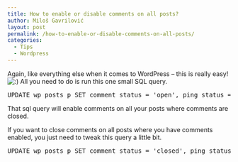 ```yaml
---
title: How to enable or disable comments on all posts?
author: Miloš Gavrilović
layout: post
permalink: /how-to-enable-or-disable-comments-on-all-posts/
categories:
  - Tips
  - Wordpress
---
```

Again, like everything else when it comes to WordPress &#8211; this is really easy! <img src="http://milos.gavrilovic.rs/wp-includes/images/smilies/icon_smile.gif" alt=":)" class="wp-smiley" /> All you need to do is run this one small SQL query.

<pre class="brush: sql; title: ; notranslate" title="">UPDATE wp_posts p SET comment_status = 'open', ping_status = 'open' WHERE comment_status = 'closed';</pre>

That sql query will enable comments on all your posts where comments are closed.

If you want to close comments on all posts where you have comments enabled, you just need to tweak this query a little bit.

<pre class="brush: sql; title: ; notranslate" title="">UPDATE wp_posts p SET comment_status = 'closed', ping_status = 'closed' WHERE comment_status = 'open';</pre>
